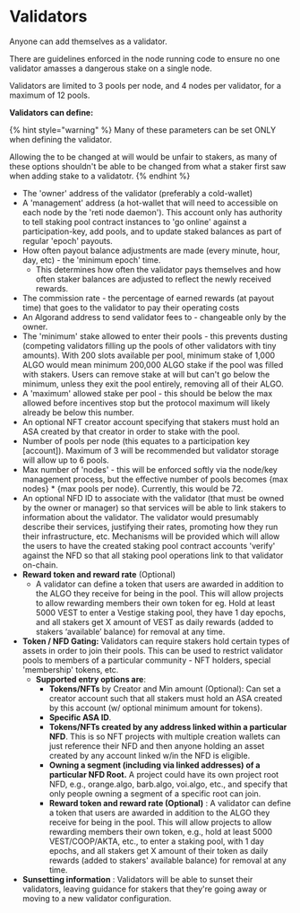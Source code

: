 # Validators

Anyone can add themselves as a validator.

There are guidelines enforced in the node running code to ensure no one validator amasses a dangerous stake on a single node.

Validators are limited to 3 pools per node, and 4 nodes per validator, for a maximum of 12 pools.

**Validators can define:**

{% hint style="warning" %}
Many of these parameters can be set ONLY when defining the validator.

Allowing the to be changed at will would be unfair to stakers, as many of these options shouldn't be able to be changed from what a staker first saw when adding stake to a validatotr.
{% endhint %}

* The 'owner' address of the validator (preferably a cold-wallet)
* A 'management' address (a hot-wallet that will need to accessible on each node by the 'reti node daemon'). This account only has authority to tell staking pool contract instances to 'go online' against a participation-key, add pools, and to update staked balances as part of regular 'epoch' payouts.
* How often payout balance adjustments are made (every minute, hour, day, etc) - the 'minimum epoch' time.
  * This determines how often the validator pays themselves and how often staker balances are adjusted to reflect the newly received rewards.
* The commission rate - the percentage of earned rewards (at payout time) that goes to the validator to pay their operating costs
* An Algorand address to send validator fees to - changeable only by the owner.
* The 'minimum' stake allowed to enter their pools - this prevents dusting (competing validators filling up the pools of other validators with tiny amounts). With 200 slots available per pool, minimum stake of 1,000 ALGO would mean minimum 200,000 ALGO stake if the pool was filled with stakers. Users can remove stake at will but can't go below the minimum, unless they exit the pool entirely, removing all of their ALGO.
* A 'maximum' allowed stake per pool - this should be below the max allowed before incentives stop but the protocol maximum will likely already be below this number.
* An optional NFT creator account specifying that stakers must hold an ASA created by that creator in order to stake with the pool.
* Number of pools per node (this equates to a participation key \[account]). Maximum of 3 will be recommended but validator storage will allow up to 6 pools.
* Max number of 'nodes' - this will be enforced softly via the node/key management process, but the effective number of pools becomes {max nodes} \* {max pools per node}. Currently, this would be 72.
* An optional NFD ID to associate with the validator (that must be owned by the owner or manager) so that services will be able to link stakers to information about the validator. The validator would presumably describe their services, justifying their rates, promoting how they run their infrastructure, etc. Mechanisms will be provided which will allow the users to have the created staking pool contract accounts 'verify' against the NFD so that all staking pool operations link to that validator on-chain.
* **Reward token and reward rate** (Optional)
  * A validator can define a token that users are awarded in addition to the ALGO they receive for being in the pool. This will allow projects to allow rewarding members their own token for eg. Hold at least 5000 VEST to enter a Vestige staking pool, they have 1 day epochs, and all stakers get X amount of VEST as daily rewards (added to stakers ‘available’ balance) for removal at any time.
* **Token / NFD Gating:** Validators can require stakers hold certain types of assets in order to join their pools. This can be used to restrict validator pools to members of a particular community - NFT holders, special 'membership' tokens, etc.&#x20;
  * **Supported entry options are**:
    * **Tokens/NFTs** by Creator and Min amount (Optional): Can set a creator account such that all stakers must hold an ASA created by this account (w/ optional minimum amount for tokens).
    * **Specific ASA ID**.
    * **Tokens/NFTs created by any address linked within a particular NFD**. This is so NFT projects with multiple creation wallets can just reference their NFD and then anyone holding an asset created by any account linked w/in the NFD is eligible.
    * **Owning a segment (including via linked addresses) of a particular NFD Root.** A project could have its own project root NFD, e.g., orange.algo, barb.algo, voi.algo, etc., and specify that only people owning a segment of a specific root can join.
    * **Reward token and reward rate (Optional)** : A validator can define a token that users are awarded in addition to the ALGO they receive for being in the pool. This will allow projects to allow rewarding members their own token, e.g., hold at least 5000 VEST/COOP/AKTA, etc., to enter a staking pool, with 1 day epochs, and all stakers get X amount of their token as daily rewards (added to stakers' available balance) for removal at any time.
* **Sunsetting information** : Validators will be able to sunset their validators, leaving guidance for stakers that they're going away or moving to a new validator configuration.
